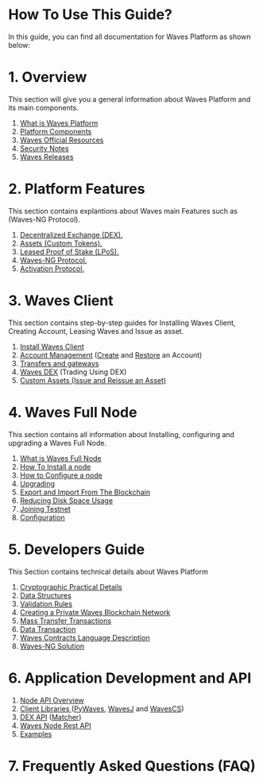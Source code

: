 # How To Use This Guide?

In this guide, you can find all documentation for Waves Platform as shown below:

# 1. Overview

This section will give you a general information about Waves Platform and its main components.

1. [What is Waves Platform](https://docs.wavesplatform.com)
2. [Platform Components](https://docs.wavesplatform.com/overview/platform-components.html)
3. [Waves Official Resources](https://docs.wavesplatform.com/overview/waves-official-resources.html)
4. [Security Notes](https://docs.wavesplatform.com/overview/security-notes.html)
5. [Waves Releases](https://docs.wavesplatform.com/overview/waves-releases.html)

# 2. Platform Features

This section contains explantions about Waves main Features such as \(Waves-NG Protocol\).

1. [Decentralized Exchange \(DEX\).](https://docs.wavesplatform.com/platform-features/decentralized-cryptocurrency-exchange-dex.html)
2. [Assets \(Custom Tokens\).](https://docs.wavesplatform.com/platform-features/assets-custom-tokens.html)
3. [Leased Proof of Stake \(LPoS\).](https://docs.wavesplatform.com/platform-features/leased-proof-of-stake-lpos.html)
4. [Waves-NG Protocol.](https://docs.wavesplatform.com/platform-features/waves-ng-protocol.html)
5. [Activation Protocol.](https://docs.wavesplatform.com/platform-features/activation-protocol.html)

# 3. Waves Client

This section contains step-by-step guides for Installing Waves Client, Creating Account, Leasing Waves and Issue as asset.

1. [Install Waves Client](https://docs.wavesplatform.com/waves-client/install-waves-client.html)
2. [Account Management](https://docs.wavesplatform.com/waves-client/account-management.html) \([Create](https://docs.wavesplatform.com/waves-client/account-management/creating-an-account.html) and [Restore](https://docs.wavesplatform.com/waves-client/account-management/restore-an-account.html) an Account\)
3. [Transfers and gateways](https://docs.wavesplatform.com/waves-client/wallet-management.html)
4. [Waves DEX](https://docs.wavesplatform.com/waves-client/waves-dex.html) \(Trading Using DEX\)
5. [Custom Assets \(Issue and Reissue an Asset\)](https://docs.wavesplatform.com/waves-client/assets-management.html)

# 4. Waves Full Node

This section contains all information about Installing, configuring and upgrading a Waves Full Node.

1. [What is Waves Full Node](https://docs.wavesplatform.com/waves-full-node/what-is-a-full-node.html)
2. [How To Install a node](https://docs.wavesplatform.com/waves-full-node/how-to-install-a-node/how-to-install-a-node.html)
3. [How to Configure a node](https://docs.wavesplatform.com/waves-full-node/how-to-configure-a-node.html)
4. [Upgrading](https://docs.wavesplatform.com/waves-full-node/upgrading.html)
5. [Export and Import From The Blockchain](https://docs.wavesplatform.com/waves-full-node/export-and-import-from-the-blockchain.html)
6. [Reducing Disk Space Usage](https://docs.wavesplatform.com/waves-full-node/reducing-disk-space-usage.html)
7. [Joining Testnet](https://docs.wavesplatform.com/waves-full-node/joining-testnet.html)
8. [Configuration](https://docs.wavesplatform.com/waves-full-node/configuration.html)

# 5. Developers Guide

This Section contains technical details about Waves Platform

1. [Cryptographic Practical Details](https://docs.wavesplatform.com/developers-guide/cryptographic-practical-details.html)
2. [Data Structures](https://docs.wavesplatform.com/developers-guide/data-structures.html)
3. [Validation Rules](https://docs.wavesplatform.com/developers-guide/validation-rules.html)
4. [Creating a Private Waves Blockchain Network](https://docs.wavesplatform.com/developers-guide/creating-a-private-waves-blockchain-network.html)
5. [Mass Transfer Transactions](https://docs.wavesplatform.com/developers-guide/mass-transfer-transaction.html)
6. [Data Transaction](https://docs.wavesplatform.com/developers-guide/data-transaction.html)
7. [Waves Contracts Language Description](https://docs.wavesplatform.com/developers-guide/waves-contracts-language-description.html)
8. [Waves-NG Solution](https://docs.wavesplatform.com/developers-guide/waves-ng-solution.html)

# 6. Application Development and API

1. [Node API Overview](https://docs.wavesplatform.com/application-development-and-api/node-api-overview.html)
2. [Client Libraries ](https://docs.wavesplatform.com/application-development-and-api/client-libraries.html)\([PyWaves](https://docs.wavesplatform.com/application-development-and-api/client-libraries/pywaves.html), [WavesJ](https://docs.wavesplatform.com/application-development-and-api/client-libraries/wavesj.html) and [WavesCS](https://docs.wavesplatform.com/application-development-and-api/client-libraries/wavescs.html)\)
3. [DEX API](https://docs.wavesplatform.com/application-development-and-api/dex-api.html) \([Matcher](https://docs.wavesplatform.com/application-development-and-api/dex-api/matcher.html)\)
4. [Waves Node Rest API](https://docs.wavesplatform.com/application-development-and-api/waves-node-rest-api.html)
5. [Examples](https://docs.wavesplatform.com/application-development-and-api/examples.html)

# 7. Frequently Asked Questions \(FAQ\)



